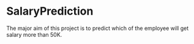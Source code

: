# SalaryPrediction
The major aim of this project is to predict which of the employee will get salary more than 50K.
